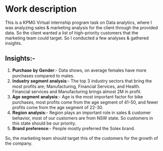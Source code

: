 # Work description 
This is a KPMG Virtual internship program task on Data analytics, where I was analyzing sales & marketing analysis for the client through the provided data. So the client wanted a list of high-priority customers that the marketing team could target. So I conducted a few analyses & gathered insights.
## Insights:-
1. 𝐏𝐮𝐫𝐜𝐡𝐚𝐬𝐞 𝐛𝐲 𝐆𝐞𝐧𝐝𝐞𝐫:- Data shows, on average females have more purchases compared to males.
2. 𝐈𝐧𝐝𝐮𝐬𝐭𝐫𝐲 𝐬𝐞𝐠𝐦𝐞𝐧𝐭 𝐚𝐧𝐚𝐥𝐲𝐬𝐢𝐬:- The top 3 industry sectors that bring the most profits are; Manufacturing, Financial Services, and Health. Financial services and Manufacturing brings almost 2M in profit.
3. 𝐀𝐠𝐞 𝐬𝐞𝐠𝐦𝐞𝐧𝐭 𝐚𝐧𝐚𝐥𝐲𝐬𝐢𝐬:- Age is the most important factor for bike purchases, most profits come from the age segment of 41-50, and fewer profits come from the age segment of 22-30.
4. 𝐑𝐞𝐠𝐢𝐨𝐧 𝐚𝐧𝐚𝐥𝐲𝐬𝐢𝐬:- Region plays an important role in sales & customer behavior, most of our customers are from NSW state. So customers in this state should be our priority.
5. 𝐁𝐫𝐚𝐧𝐝 𝐩𝐫𝐞𝐟𝐞𝐫𝐞𝐧𝐜𝐞:- People mostly preferred the Solex brand.

So, the marketing team should target this of the customers for the growth of the company.
